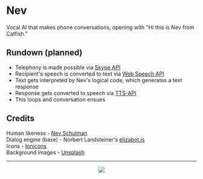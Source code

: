 # Nev
Vocal AI that makes phone conversations, opening with "Hi this is Nev from Catfish."

## Rundown (planned)
- Telephony is made possible via [Skype API](http://www.skype.com/en/developer/)
- Recipient's speech is converted to text via [Web Speech API](https://dvcs.w3.org/hg/speech-api/raw-file/tip/speechapi.html)
- Text gets interpreted by Nev's logical code, which generates a text response
- Response gets converted to speech via [TTS-API](http://tts-api.com/)
- This loops and conversation ensues

## Credits
Human likeness - [Nev Schulman](http://www.nevschulman.com/)<br>
Dialog engine (base) - Norbert Landsteiner's [elizabot.js](http://www.masswerk.at/elizabot/)<br>
Icons - [Ionicons](https://github.com/driftyco/ionicons)<br>
Background images - [Unsplash](https://unsplash.com/)<br>

***

<p align="center">
<img src="http://www.randygingeleski.com/wp-content/uploads/2015/06/catfish-nev.jpg">
</p>

